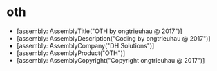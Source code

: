 # oth

- [assembly: AssemblyTitle("OTH by ongtrieuhau @ 2017")]
- [assembly: AssemblyDescription("Coding by ongtrieuhau @ 2017")]
- [assembly: AssemblyCompany("DH Solutions")]
- [assembly: AssemblyProduct("OTH")]
- [assembly: AssemblyCopyright("Copyright ongtrieuhau @ 2017")]
